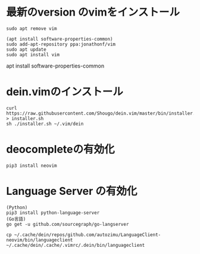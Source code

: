 # 最新のversion のvimをインストール
```
sudo apt remove vim
```
```
(apt install software-properties-common)
sudo add-apt-repository ppa:jonathonf/vim
sudo apt update
sudo apt install vim
```
apt install software-properties-common
# dein.vimのインストール
```
curl https://raw.githubusercontent.com/Shougo/dein.vim/master/bin/installer.sh > installer.sh
sh ./installer.sh ~/.vim/dein
```

# deocompleteの有効化
```
pip3 install neovim
```

# Language Server の有効化
```
(Python)
pip3 install python-language-server
(Go言語)
go get -u github.com/sourcegraph/go-langserver
```
```
cp ~/.cache/dein/repos/github.com/autozimu/LanguageClient-neovim/bin/languageclient ~/.cache/dein/.cache/.vimrc/.dein/bin/languageclient
```
